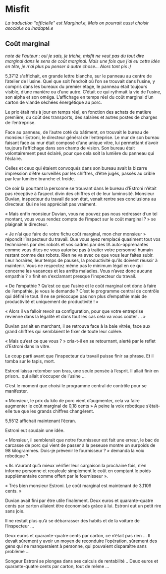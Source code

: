 # Misfit

*La traduction "officielle" est Marginal.e, Mais on pourrait aussi choisir asocial.e ou inadapté.e*


## Coût marginal

*note de l'auteur : oui je sais, je triche, misfit ne veut pas du tout dire marginal dans le sens de coût marginal. Mais une fois que j'ai eu cette idée en tête, je n'ai plus pu penser à autre chose... Alors tant pis :)*


5,3712 s'affichait, en grande lettre blanche, sur le panneau au centre de l’atelier de l’usine. Quel que soit l’endroit où l’on se trouvait dans l’usine, y compris dans les bureaux du premier étage, le panneau était toujours visible, d’une manière ou d’une autre. C’était ce qui rythmait la vie de l’usine, son alpha et son oméga. L’affichage en temps réel du coût marginal d’un carton de viande séchées énergétique au porc.


Le prix était mis à jour en temps réel, en fonction des achats de matière première, du coût des transports, des salaires et autres postes de charges de l’entreprise.


Face au panneau, de l’autre coté du bâtiment, on trouvait le bureau de monsieur Estroni, le directeur général de l’entreprise. Le mur de son bureau faisant face au mur était composé d’une unique vitre, lui permettant d’avoir toujours l’affichage dans son champ de vision. Son bureau était volontairement peut éclairé, pour que cela soit la lumière du panneau qui l’éclaire.


Celles et ceux qui étaient convoqués dans son bureau avait la bizarre impression d’être surveillés par les chiffres, d’être jugés, passés au crible par leur lumière branche et froide.


Ce soir là pourtant la personne se trouvant dans le bureau d’Estroni n’était pas réceptive à l’aspect divin des chiffres et de leur luminosité. Monsieur Duvian, inspecteur du travail de son état, venait rentre ses conclusions au directeur. Qui ne les appréciait pas vraiment.


« Mais enfin monsieur Duvian, vous ne pouvez pas nous redresser d’un tel montant, vous vous rendez compte de l’impact sur le coût marginal ? » se plaignait le directeur.

« Je n’ai que faire de votre fichu coût marginal, mon cher monsieur » répondit l’inspecteur du travail.  Que vous ayez remplacé quasiment tout vos techniciens par des robots et vos cadres par des IA auto-apprenantes comme vous dites ne vous autorise pas à traiter votre personnel humain restant comme des robots. Rien ne va avec ce que vous leur faites subir. Leur horaires, leur temps de pauses, la productivité qu’ils doivent réussir à maintenir. Vous ne respectez même pas le minimum légal en ce qui concerne les vacances et les arrêts maladies. Vous n’avez donc aucune empathie ? » finit en s’exclamant presque l’inspecteur du travail.

« De l’empathie ? Qu’est ce que l’usine et le coût marginal ont donc à faire de l’empathie, je vous le demande ? C’est le programme central de contrôle qui défini le tout. Il ne se préoccupe pas non plus d’empathie mais de productivité et uniquement de productivité ! »

« Alors il va falloir revoir sa configuration, pour que votre entreprise revienne dans la légalité et dans tout les cas cela va vous coûter ... »

Duvian parlait en marchant, il se retrouva face à la baie vitrée, face aux grand chiffres qui semblaient le fixer de toute leur colère.


« Mais qu’est ce que vous ? » cria-t-il en se retournant, alerté par le reflet d’Estroni dans la vitre.

Le coup parti avant que l’inspecteur du travail puisse finir sa phrase. Et il tomba sur le tapis, mort.


Estroni laissa retomber son bras, une seule pensée à l’esprit. Il allait finir en prison.. qui allait s’occuper de l’usine …


C’est le moment que choisi le programme central de contrôle pour se manifester.

« Monsieur, le prix du kilo de porc vient d’augmenter, cela va faire augmenter le coût marginal de 0,18 cents »
A peine la voix robotique s’était-elle tue que les grands chiffres changèrent.

5,5512 affichait maintenant l’écran.

Estroni eut soudain une idée.


« Monsieur, il semblerait que notre fournisseur est fait une erreur, le bac de carcasse de porc qui vient de passer à la peseuse montre un surpoids de 98 kilogrammes. Dois-je prévenir le fournisseur ? » demanda la voix robotique ?


« Ils n’auront qu’à mieux vérifier leur cargaison la prochaine fois, n’en informe personne et recalcule simplement le coût en comptant le poids supplémentaire comme offert par le fournisseur ».


« Très bien monsieur Estroni. Le coût marginal est maintenant de 3,1109 cents. »


Duvian avait fini par être utile finalement. Deux euros et quarante-quatre cents par carton allaient être économisés grâce à lui. Estroni eut un petit rire sans joie.


Il ne restait plus qu’à se débarrasser des habits et de la voiture de l’inspecteur …


Deux euros et quarante-quatre cents par carton, ce n’était pas rien … Il devait sûrement y avoir un moyen de reconduire l’opération, sûrement des gens qui ne manqueraient à personne, qui pouvaient disparaître sans problème …


Songeur Estroni se plongea dans ses calculs de rentabilité .. Deux euros et quarante-quatre cents par carton, tout de même …
